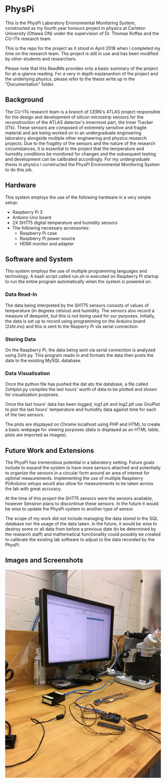 # PhysPi

This is the PhysPi Laboratory Environmental Monitoring System, constructed as my fourth year honours project in physics at Carleton University (Ottawa ON) under the supervision of Dr. Thomas Koffas and the CU-ITk research team.

This is the repo for the project as it stood in April 2018 when I completed my time on the research team. The project is still in use and has been modified by other students and researchers.

Please note that this ReadMe provides only a basic summary of the project for at-a-glance reading.  For a very in depth explanantion of the project and the underlying physics, please refer to the thesis write up in the "Documentation" folder.

## Background

The CU-ITk research team is a branch of CERN's ATLAS project responsible for the design and development of silicon microstrip sensors for the reconstruction of the ATLAS detector's innermost part, the Inner Tracker (ITk).  These sensors are composed of extremely sensitive and fragile material and are being worked on in an undergraduate engineering laboratory alongside multiple other engineering and physics research projects.  Due to the fragility of the sensors and the nature of the research circumstances, it is essential to the project that the temperature and humidity conditions be monitored for changes and the subsequent testing and development can be calibrated accordingly.  For my undergraduate thesis in physics I constructed the PhysPi Environmental Monitoring System to do this job.

## Hardware

This system employs the use of the following hardware in a very simple setup:

* Raspberry Pi 3
* Arduino Uno board
* 2X SHT75 digital temperature and humidity sensors
* The following necessary accessories:
  * Raspberry Pi case
  * Raspberry Pi power source
  * HDMI monitor and adapter

## Software and System

This system employs the use of multiple programming languages and technology.  A bash script called run.sh is executed on Raspberry Pi startup to run the entire program automatically when the system is powered on.

### Data Read-In

The data being interpreted by the SHT75 sensors consists of values of temperature (in degrees celsius) and humidity. The sensors also record a measure of dewpoint, but this is not being used for our purposes.  Initially, the data is set up to record using programming on the Arduino board (2sht.ino) and this is sent to the Rasperry Pi via serial connection.

### Storing Data

On the Raspberry Pi, the data being sent via serial connection is analyzed using 2sht.py.  This program reads in and formats the data then posts the data to the existing MySQL database.

### Data Visualization

Once the python file has pushed the dat ato the database, a file called 2shtplot.py compiles the last hours' worth of data to be plotted and shown for visualization purposes.

Once the last hours' data has been logged, log1.plt and log2.plt use GnuPlot to plot the last hours' temperature and humidity data against time for each of the two sensors.

The plots are displayed on Chrome localhost using PHP and HTML to create a basic webpage for viewing purposes (data is displayed as an HTML table, plots are imported as images).

## Future Work and Extensions

The PhysPi has tremendous potential in a laboratory setting. Future goals include to expand the system to have more sensors attached and potentially to organize the sensors in a circular form around an area of interest for optimal measurements.  Implementing the use of multiple Raspberry Pi/Arduino setups would also allow for measurements to be taken across the lab with great accuracy.

At the time of this project the SHT75 sensors were the sensors available, however Sensiron plans to discontinue these sensors.  In the future it would be wise to update the PhysPi system to another type of sensor.

The scope of my work did not include managing the data stored in the SQL database nor the usage of the data taken.  In the future, it would be wise to destroy some or all data from before a previous date (to be determined by the research staff) and mathematical functionality could possibly be created to calibrate the existing lab software to adjust to the data recorded by the PhysPi.

## Images and Screenshots

![screenshot](https://github.com/keeganosler/PhysPi/blob/master/documentation/imgs/fullsystemrep.JPG)
